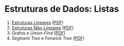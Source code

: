 Estruturas de Dados: Listas
===========================

1. [Estruturas Lineares](Estruturas_Lineares.md) ([PDF](Estruturas_Lineares.pdf))
1. [Estruturas Não-Lineares](Estruturas_Nao_Lineares.md) ([PDF](Estruturas_Nao_Lineares.pdf))
1. Grafos e _Union-Find_ ([PDF](Grafos_e_Union_Find.pdf))
1. _Segment Tree_ e _Fenwick Tree_ ([PDF](Segment_Tree_BIT_Tree.pdf))
